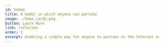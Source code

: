 ```yaml
---
id: home2
title: A model in which anyone can partake
image: ./home_card2.png
button: Learn More
link: /solution
order: 2
excerpt: Enabling a simple way for anyone to partake in the Internet economy. All you need to get started is a node, plug it into an electricity outlet, and to connect it to your network coverage.
---
```

